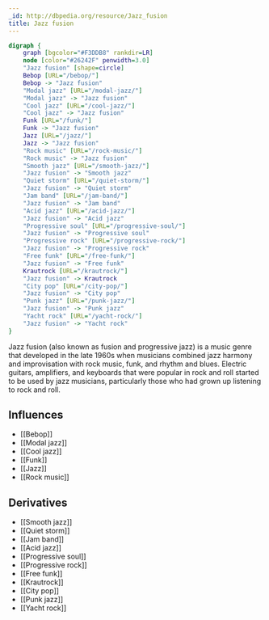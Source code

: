 ```yaml
---
_id: http://dbpedia.org/resource/Jazz_fusion
title: Jazz fusion
---
```


```dot
digraph {
	graph [bgcolor="#F3DDB8" rankdir=LR]
	node [color="#26242F" penwidth=3.0]
	"Jazz fusion" [shape=circle]
	Bebop [URL="/bebop/"]
	Bebop -> "Jazz fusion"
	"Modal jazz" [URL="/modal-jazz/"]
	"Modal jazz" -> "Jazz fusion"
	"Cool jazz" [URL="/cool-jazz/"]
	"Cool jazz" -> "Jazz fusion"
	Funk [URL="/funk/"]
	Funk -> "Jazz fusion"
	Jazz [URL="/jazz/"]
	Jazz -> "Jazz fusion"
	"Rock music" [URL="/rock-music/"]
	"Rock music" -> "Jazz fusion"
	"Smooth jazz" [URL="/smooth-jazz/"]
	"Jazz fusion" -> "Smooth jazz"
	"Quiet storm" [URL="/quiet-storm/"]
	"Jazz fusion" -> "Quiet storm"
	"Jam band" [URL="/jam-band/"]
	"Jazz fusion" -> "Jam band"
	"Acid jazz" [URL="/acid-jazz/"]
	"Jazz fusion" -> "Acid jazz"
	"Progressive soul" [URL="/progressive-soul/"]
	"Jazz fusion" -> "Progressive soul"
	"Progressive rock" [URL="/progressive-rock/"]
	"Jazz fusion" -> "Progressive rock"
	"Free funk" [URL="/free-funk/"]
	"Jazz fusion" -> "Free funk"
	Krautrock [URL="/krautrock/"]
	"Jazz fusion" -> Krautrock
	"City pop" [URL="/city-pop/"]
	"Jazz fusion" -> "City pop"
	"Punk jazz" [URL="/punk-jazz/"]
	"Jazz fusion" -> "Punk jazz"
	"Yacht rock" [URL="/yacht-rock/"]
	"Jazz fusion" -> "Yacht rock"
}
```

Jazz fusion (also known as fusion and progressive jazz) is a music genre that developed in the late 1960s when musicians combined jazz harmony and improvisation with rock music, funk, and rhythm and blues. Electric guitars, amplifiers, and keyboards that were popular in rock and roll started to be used by jazz musicians, particularly those who had grown up listening to rock and roll.

## Influences

- [[Bebop]]
- [[Modal jazz]]
- [[Cool jazz]]
- [[Funk]]
- [[Jazz]]
- [[Rock music]]

## Derivatives

- [[Smooth jazz]]
- [[Quiet storm]]
- [[Jam band]]
- [[Acid jazz]]
- [[Progressive soul]]
- [[Progressive rock]]
- [[Free funk]]
- [[Krautrock]]
- [[City pop]]
- [[Punk jazz]]
- [[Yacht rock]]
